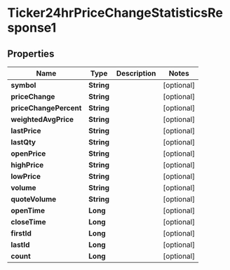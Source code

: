 

# Ticker24hrPriceChangeStatisticsResponse1


## Properties

| Name | Type | Description | Notes |
|------------ | ------------- | ------------- | -------------|
|**symbol** | **String** |  |  [optional] |
|**priceChange** | **String** |  |  [optional] |
|**priceChangePercent** | **String** |  |  [optional] |
|**weightedAvgPrice** | **String** |  |  [optional] |
|**lastPrice** | **String** |  |  [optional] |
|**lastQty** | **String** |  |  [optional] |
|**openPrice** | **String** |  |  [optional] |
|**highPrice** | **String** |  |  [optional] |
|**lowPrice** | **String** |  |  [optional] |
|**volume** | **String** |  |  [optional] |
|**quoteVolume** | **String** |  |  [optional] |
|**openTime** | **Long** |  |  [optional] |
|**closeTime** | **Long** |  |  [optional] |
|**firstId** | **Long** |  |  [optional] |
|**lastId** | **Long** |  |  [optional] |
|**count** | **Long** |  |  [optional] |



